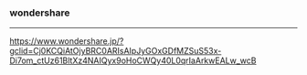 ### wondershare
---
https://www.wondershare.jp/?gclid=Cj0KCQiAtOjyBRC0ARIsAIpJyGOxGDfMZSuS53x-Di7om_ctUz61BltXz4NAIQyx9oHoCWQy40L0qrIaArkwEALw_wcB

```
```

```
```

```
```


